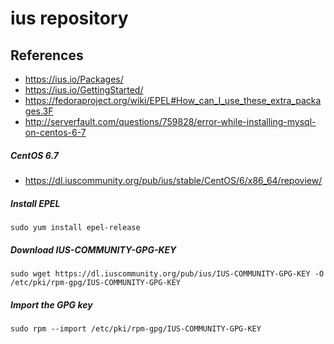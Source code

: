 # ius repository

## References
* https://ius.io/Packages/
* https://ius.io/GettingStarted/
* https://fedoraproject.org/wiki/EPEL#How_can_I_use_these_extra_packages.3F
* http://serverfault.com/questions/759828/error-while-installing-mysql-on-centos-6-7

##### CentOS 6.7
* https://dl.iuscommunity.org/pub/ius/stable/CentOS/6/x86_64/repoview/

##### Install EPEL
```
sudo yum install epel-release
```

##### Download IUS-COMMUNITY-GPG-KEY
```
sudo wget https://dl.iuscommunity.org/pub/ius/IUS-COMMUNITY-GPG-KEY -O /etc/pki/rpm-gpg/IUS-COMMUNITY-GPG-KEY
```

##### Import the GPG key
```
sudo rpm --import /etc/pki/rpm-gpg/IUS-COMMUNITY-GPG-KEY
```
